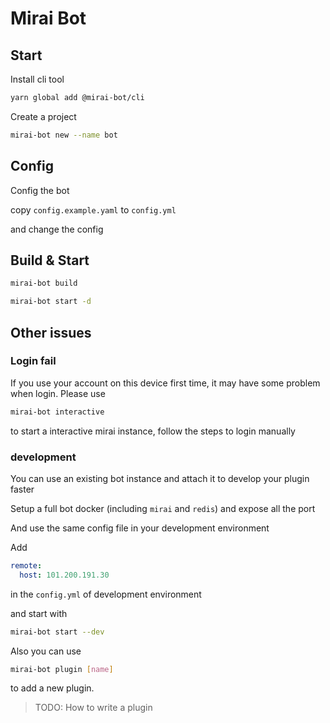 # Mirai Bot

## Start

Install cli tool

```bash
yarn global add @mirai-bot/cli
```

Create a project

```bash
mirai-bot new --name bot
```

## Config

Config the bot

copy `config.example.yaml` to `config.yml`

and change the config

## Build & Start

```bash
mirai-bot build
```

```bash
mirai-bot start -d
```

## Other issues

### Login fail

If you use your account on this device first time, it may have some problem when login. Please use 

```bash
mirai-bot interactive
```

to start a interactive mirai instance, follow the steps to login manually

### development

You can use an existing bot instance and attach it to develop your plugin faster

Setup a full bot docker (including `mirai` and `redis`) and expose all the port

And use the same config file in your development environment

Add

```yaml
remote:
  host: 101.200.191.30
```

in the `config.yml` of development environment

and start with

```bash
mirai-bot start --dev
```

Also you can use 

```bash
mirai-bot plugin [name]
```

to add a new plugin.

> TODO: How to write a plugin
